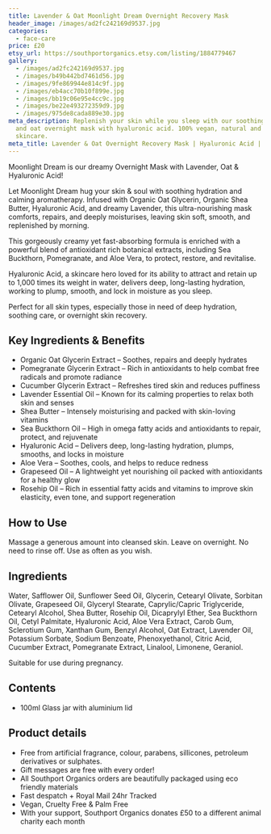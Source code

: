 ```yaml
---
title: Lavender & Oat Moonlight Dream Overnight Recovery Mask
header_image: /images/ad2fc242169d9537.jpg
categories:
  - face-care
price: £20
etsy_url: https://southportorganics.etsy.com/listing/1884779467
gallery:
  - /images/ad2fc242169d9537.jpg
  - /images/b49b442bd7461d56.jpg
  - /images/9fe869944e814c9f.jpg
  - /images/eb4acc70b10f899e.jpg
  - /images/bb19c06e95e4cc9c.jpg
  - /images/be22e493272359d9.jpg
  - /images/975de8cada889e30.jpg
meta_description: Replenish your skin while you sleep with our soothing lavender
  and oat overnight mask with hyaluronic acid. 100% vegan, natural and organic
  skincare.
meta_title: Lavender & Oat Overnight Recovery Mask | Hyaluronic Acid | Southport Organics
---
```

Moonlight Dream is our dreamy Overnight Mask with Lavender, Oat & Hyaluronic Acid!

Let Moonlight Dream hug your skin & soul with soothing hydration and calming aromatherapy. Infused with Organic Oat Glycerin, Organic Shea Butter, Hyaluronic Acid, and dreamy Lavender, this ultra-nourishing mask comforts, repairs, and deeply moisturises, leaving skin soft, smooth, and replenished by morning.

This gorgeously creamy yet fast-absorbing formula is enriched with a powerful blend of antioxidant rich botanical extracts, including Sea Buckthorn, Pomegranate, and Aloe Vera, to protect, restore, and revitalise.

Hyaluronic Acid, a skincare hero loved for its ability to attract and retain up to 1,000 times its weight in water, delivers deep, long-lasting hydration, working to plump, smooth, and lock in moisture as you sleep.

Perfect for all skin types, especially those in need of deep hydration, soothing care, or overnight skin recovery.

## Key Ingredients & Benefits

- Organic Oat Glycerin Extract – Soothes, repairs and deeply hydrates
- Pomegranate Glycerin Extract – Rich in antioxidants to help combat free radicals and promote radiance
- Cucumber Glycerin Extract – Refreshes tired skin and reduces puffiness
- Lavender Essential Oil – Known for its calming properties to relax both skin and senses
- Shea Butter – Intensely moisturising and packed with skin-loving vitamins
- Sea Buckthorn Oil – High in omega fatty acids and antioxidants to repair, protect, and rejuvenate
- Hyaluronic Acid – Delivers deep, long-lasting hydration, plumps, smooths, and locks in moisture
- Aloe Vera – Soothes, cools, and helps to reduce redness
- Grapeseed Oil – A lightweight yet nourishing oil packed with antioxidants for a healthy glow
- Rosehip Oil – Rich in essential fatty acids and vitamins to improve skin elasticity, even tone, and support regeneration

## How to Use

Massage a generous amount into cleansed skin. Leave on overnight. No need to rinse off. Use as often as you wish.

## Ingredients

Water, Safflower Oil, Sunflower Seed Oil, Glycerin, Cetearyl Olivate, Sorbitan Olivate, Grapeseed Oil, Glyceryl Stearate, Caprylic/Capric Triglyceride, Cetearyl Alcohol, Shea Butter, Rosehip Oil, Dicaprylyl Ether, Sea Buckthorn Oil, Cetyl Palmitate, Hyaluronic Acid, Aloe Vera Extract, Carob Gum, Sclerotium Gum, Xanthan Gum, Benzyl Alcohol, Oat Extract, Lavender Oil, Potassium Sorbate, Sodium Benzoate, Phenoxyethanol, Citric Acid, Cucumber Extract, Pomegranate Extract, Linalool, Limonene, Geraniol.

Suitable for use during pregnancy.

## Contents

- 100ml Glass jar with aluminium lid

## Product details

- Free from artificial fragrance, colour, parabens, sillicones, petroleum derivatives or sulphates.
- Gift messages are free with every order!
- All Southport Organics orders are beautifully packaged using eco friendly materials
- Fast despatch + Royal Mail 24hr Tracked
- Vegan, Cruelty Free & Palm Free
- With your support, Southport Organics donates £50 to a different animal charity each month
